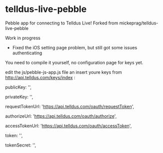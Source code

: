telldus-live-pebble
===================

Pebble app for connecting to Telldus Live!
Forked from mickeprag/telldus-live-pebble

  Work in progress

  - Fixed the iOS setting page problem, but still got some issues authenticating

You need to compile it yourself, no configuration page for keys yet.

edit the js/pebble-js-app.js file an insert youre keys from http://api.telldus.com/keys/index :

publicKey: '',

privateKey: '',

requestTokenUrl: 'https://api.telldus.com/oauth/requestToken',

authorizeUrl: 'https://api.telldus.com/oauth/authorize',

accessTokenUrl: 'https://api.telldus.com/oauth/accessToken',

token: '',

tokenSecret: '',
